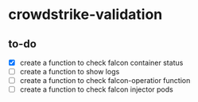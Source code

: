 # crowdstrike-validation

## to-do
- [x] create a function to check falcon container status
- [ ] create a function to show logs
- [ ] create a function to check falcon-operatior function
- [ ] create a function to check falcon injector pods